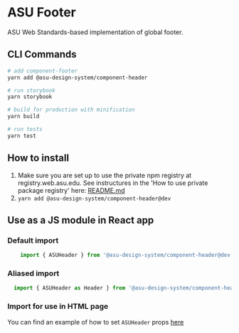 # ASU Footer
ASU Web Standards-based implementation of global footer.

## CLI Commands

``` bash
# add component-footer
yarn add @asu-design-system/component-header

# run storybook
yarn storybook

# build for production with minification
yarn build

# run tests
yarn test

```

## How to install

1. Make sure you are set up to use the private npm registry at registry.web.asu.edu. See instructures in the 'How to use private package registry' here: [README.md](../../README.md)
2. ```yarn add @asu-design-system/component-header@dev```

## Use as a JS module in React app

### Default import
```JAVASCRIPT
    import { ASUHeader } from '@asu-design-system/component-header@dev'
```

### Aliased import
```JAVASCRIPT
  import { ASUHeader as Header } from '@asu-design-system/component-header@dev'
```

### Import for use in HTML page
You can find an example of how to set `ASUHeader` props [here](/packages/component-header/examples/global-header.html)
